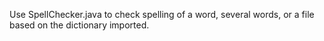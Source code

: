 Use SpellChecker.java to check spelling of a word, several words, or a file based on the dictionary imported.
